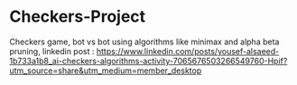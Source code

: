 # Checkers-Project
Checkers game, bot vs bot using algorithms like minimax and alpha beta pruning,
linkedin post : https://www.linkedin.com/posts/yousef-alsaeed-1b733a1b8_ai-checkers-algorithms-activity-7065676503266549760-Hpif?utm_source=share&utm_medium=member_desktop
